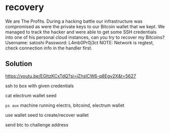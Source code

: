 # recovery

We are The Profits. During a hacking battle our infrastructure was compromised as were the private keys to our Bitcoin wallet that we kept.
We managed to track the hacker and were able to get some SSH credentials into one of his personal cloud instances, can you try to recover my Bitcoins?
Username: satoshi
Password: L4mb0Pr0j3ct
NOTE: Network is regtest, check connection info in the handler first.

## Solution

https://youtu.be/EGItzKCxTdQ?si=jZhsICW6-q8Egy2X&t=5627

ssh to box with given credentials

cat electrum wallet seed

`ps aux` machine running electrs, bitcoind, electrum wallet

use wallet seed to create/recover wallet

send btc to challenge address
